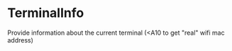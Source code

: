 # TerminalInfo
Provide information about the current terminal (&lt;A10 to get "real" wifi mac address)

